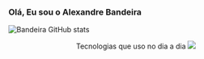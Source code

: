 ### Olá, Eu sou o Alexandre Bandeira

![Bandeira GitHub stats](https://github-readme-stats.vercel.app/api?username=xandebnd&show_icons=true&theme=dracula)<br/>

<p align="center">
  Tecnologias que uso no dia a dia
  <a href="https://skillicons.dev">
    <img src="https://skillicons.dev/icons?i=html,css,js" />
  </a>
</p>
